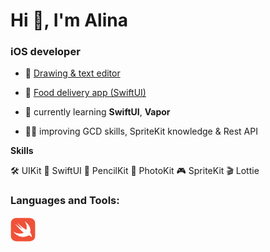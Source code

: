 <h1 align="left">Hi 👋, I'm Alina</h1>
<h3 align="left">iOS developer</h3>


- 🧩 [Drawing & text editor](https://github.com/alirast/TelegramContest)
  
- 🧩 [Food delivery app (SwiftUI)](https://github.com/alirast/finalProject)

- 🌱 currently learning **SwiftUI**, **Vapor**

- 🏋️‍♀️ improving GCD skills, SpriteKit knowledge & Rest API

**Skills**

 🛠️ UIKit 🪼 SwiftUI 🎨 PencilKit 📸 PhotoKit 🎮 SpriteKit 🎬 Lottie


<h3 align="left"></h3>
<p align="left">
</p>

<h3 align="left">Languages and Tools:</h3>
<p align="left"> <a href="https://developer.apple.com/swift/" target="_blank" rel="noreferrer"> <img src="https://raw.githubusercontent.com/devicons/devicon/master/icons/swift/swift-original.svg" alt="swift" width="40" height="40"/> </a> </p>
